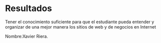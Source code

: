 # Resultados
Tener el conocimiento suficiente para que el estudiante pueda entender y organizar de una mejor manera
los sitios de web y de negocios en Internet

Nombre:Xavier Riera.
